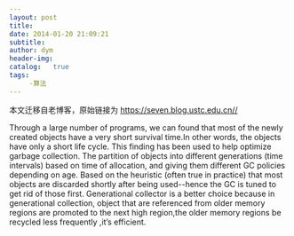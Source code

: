 ```yaml
---
layout: post
title: 
date: 2014-01-20 21:09:21
subtitle: 
author: dym
header-img:
catalog:   true
tags:
     -算法
---
```


本文迁移自老博客，原始链接为 <https://seven.blog.ustc.edu.cn//>

Through a large number of programs, we can found that most of the newly created objects have a very short survival time.In other words, the objects have only a short life cycle. This finding has been used to help optimize garbage collection. The partition of objects into different generations (time intervals) based on time of allocation, and giving them different GC policies depending on age. Based on the heuristic (often true in practice) that most objects are discarded shortly after being used--hence the GC is tuned to get rid of those first.
Generational collector is a better choice because  in generational collection,
object that are referenced from older memory regions are promoted to the next high region,the older memory regions be recycled less frequently ,it’s efficient. 

